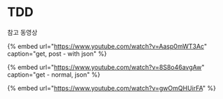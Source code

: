 # TDD





참고 동영상

{% embed url="https://www.youtube.com/watch?v=Aasp0mWT3Ac" caption="get, post - with json" %}

{% embed url="https://www.youtube.com/watch?v=8S8o46avgAw" caption="get - normal, json" %}

{% embed url="https://www.youtube.com/watch?v=gwOmQHUirFA" %}









